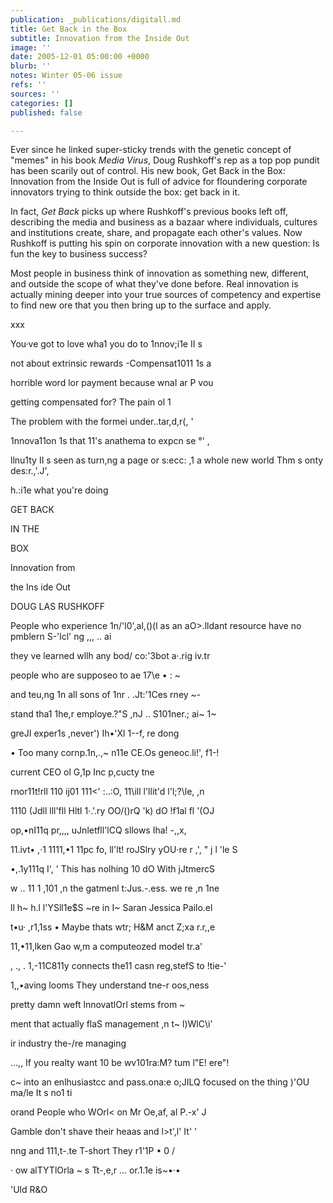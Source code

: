 ```yaml
---
publication: _publications/digitall.md
title: Get Back in the Box
subtitle: Innovation from the Inside Out
image: ''
date: 2005-12-01 05:00:00 +0000
blurb: ''
notes: Winter 05-06 issue
refs: ''
sources: ''
categories: []
published: false

---
```

Ever since he linked super-sticky trends with the genetic concept of "memes" in his book _Media Virus_, Doug Rushkoff's rep as a top pop pundit has been scarily out of control. His new book, Get Back in the Box: Innovation from the Inside Out is full of advice for floundering corporate innovators trying to think outside the box: get back in it.

In fact, _Get Back_ picks up where Rushkoff's previous books left off, describing the media and business as a bazaar where individuals, cultures and institutions create, share, and propagate each other's values. Now Rushkoff is putting his spin on corporate innovation with a new question: Is fun the key to business success?

Most people in business think of innovation as something new, different, and outside the scope of what they've done before. Real innovation is actually mining deeper into your true sources of competency and expertise to find new ore that you then bring up to the surface and apply.

xxx

You·ve got to love wha1 you do to 1nnov;i1e II s

not about extrinsic rewards -Compensat1011 1s a

horrible word lor payment because wnaI ar P vou

getting compensated for? The pain ol 1

The problem with the formei under..tar,d,r(, '

1nnova11on 1s that 11's anathema to expcn se °' ,

llnu1ty II s seen as turn,ng a page or s:ecc: ,1 a whole new world Thm s onty des:r.,'.J',

h.:i1e what you're doing

GET BACK

IN THE

BOX

Innovation from

the Ins ide Out

DOUG LAS RUSHKOFF

People who experience 1n/'l0',al,()(l as an aO>.lldant resource have no pmblern S-'lcl' ng ,,, .. ai

they ve learned wllh any bod/ co:'3bot a·.rig iv.tr

people who are supposeo to ae 17\\e • : \~

and teu,ng 1n all sons of 1nr . .Jt:'1Ces rney \~-

stand tha1 1he,r employe.?"S ,nJ .. S101ner.; ai\~ 1\~

greJI exper1s ,never') Ih•'Xl 1--f, re dong

• Too many cornp.1n,.,\~ n11e CE.Os geneoc.li!', f1-!

current CEO ol G,1p Inc p,cucty tne

rnor11t!rll 110 ij01 111<' :..:O, 11\\ill l'llit'd l'l;?\\le, ,n

1110 (Jdll lll'fll Hltl 1·.'.ry OO/()rQ 'k) dO !f1al fl '(OJ

op,•nI11q pr,,,, uJnletfll'lCQ sllows Iha! -,,x,

11\.ivt• ,·1 1111,•1 11pc fo, ll'lt! roJSlry yOU·re r ,', " j l 'le S

•,.1y111q I', ' This has nolhing 10 dO With jJtmercS

w .. 11 1 ,101 ,n the gatmenl t:Jus.-.ess. we re ,n 1ne

ll h\~ h.l l'YSll1e$S \~re in I\~ Saran Jessica Pailo.el

t•u· ,r1,1ss • Maybe thats wtr; H&M anct Z;xa r.r,,e

11,•11,lken Gao w,m a computeozed model tr.a'

, ., . 1,-11C811y connects the11 casn reg,stefS to !tie-'

1,,•aving looms They understand tne-r oos,ness

pretty damn weft lnnovatlOrl stems from \~

ment that actually flaS management ,n t\~ l)WlC\\i'

ir industry the-/re managing

...,, If you realty want 10 be wv101ra:M? tum l"E! ere"!

c\~ into an enlhusiastcc and pass.ona:e o;JILQ focused on the thing )'OU ma/le It s no1 ti

orand People who WOrl< on Mr Oe,af, al P.-x' J

Gamble don't shave their heaas and l>t',l' It' '

nng and 111,t-.te T-short They r1'1P • 0 /

· ow alTYTlOrla \~ s Tt-,e,r ... or.1.1e is\~•·•

'Uld R&O